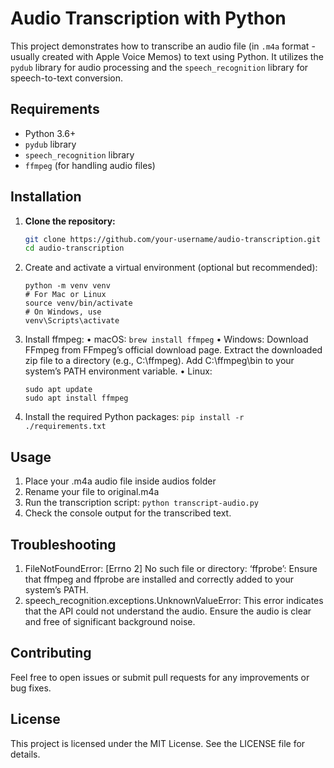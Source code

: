 # Audio Transcription with Python

This project demonstrates how to transcribe an audio file (in `.m4a` format - usually created with Apple Voice Memos) to text using Python. It utilizes the `pydub` library for audio processing and the `speech_recognition` library for speech-to-text conversion.

## Requirements

- Python 3.6+
- `pydub` library
- `speech_recognition` library
- `ffmpeg` (for handling audio files)

## Installation

1. **Clone the repository:**

   ```sh
   git clone https://github.com/your-username/audio-transcription.git
   cd audio-transcription
    ```

2.	Create and activate a virtual environment (optional but recommended):
    ```
    python -m venv venv
    # For Mac or Linux
    source venv/bin/activate  
    # On Windows, use 
    venv\Scripts\activate
     ```

3.	Install ffmpeg:
	•	macOS:
    `brew install ffmpeg`
    •	Windows:
	Download FFmpeg from FFmpeg’s official download page.
	Extract the downloaded zip file to a directory (e.g., C:\ffmpeg).
	Add C:\ffmpeg\bin to your system’s PATH environment variable.
	•	Linux:
    ```
    sudo apt update
    sudo apt install ffmpeg
    ```
4.	Install the required Python packages:
    `pip install -r ./requirements.txt`

## Usage

1.	Place your .m4a audio file inside audios folder
2.  Rename your file to original.m4a
3.  Run the transcription script:
`python transcript-audio.py`
4.	Check the console output for the transcribed text.


## Troubleshooting

1. FileNotFoundError: [Errno 2] No such file or directory: ‘ffprobe’:
    Ensure that ffmpeg and ffprobe are installed and correctly added to your system’s PATH.
2. speech_recognition.exceptions.UnknownValueError:
    This error indicates that the API could not understand the audio. Ensure the audio is clear and free of significant background noise.

## Contributing

Feel free to open issues or submit pull requests for any improvements or bug fixes.

## License

This project is licensed under the MIT License. See the LICENSE file for details.